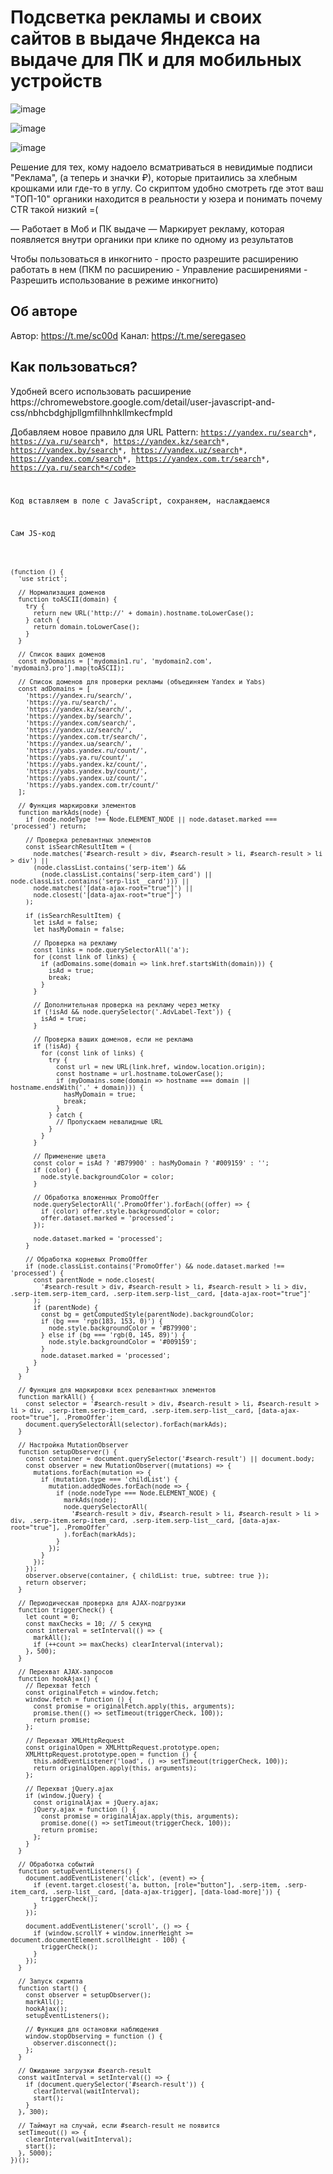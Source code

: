 <h1>Подсветка рекламы и своих сайтов в выдаче Яндекса на выдаче для ПК и для мобильных устройств</h1>


![image](https://github.com/user-attachments/assets/70c71f12-4a74-4fce-8cae-046eff35dd4d)

![image](https://github.com/user-attachments/assets/3873bf79-7b1a-45d3-a64f-387e05ad3719)

![image](https://github.com/user-attachments/assets/a30a4cdf-0f3c-436b-856f-ae702d5ffad4)



Решение для тех, кому надоело всматриваться в невидимые подписи "Реклама", (а теперь и значки ₽), которые притаились за хлебным крошками или где-то в углу. 
Со скриптом удобно смотреть где этот ваш "ТОП-10" органики находится в реальности у юзера и понимать почему CTR такой низкий =(

— Работает в Моб и ПК выдаче
— Маркирует рекламу, которая появляется внутри органики при клике по одному из результатов

Чтобы пользоваться в инкогнито - просто разрешите расширению работать в нем (ПКМ по расширению - Управление расширениями - Разрешить использование в режиме инкогнито)

<h2>Об авторе</h2>

Автор: https://t.me/sc00d
Канал: https://t.me/seregaseo

<h2>Как пользоваться?</h2>
Удобней всего использовать расширение https://chromewebstore.google.com/detail/user-javascript-and-css/nbhcbdghjpllgmfilhnhkllmkecfmpld

Добавляем новое правило для URL Pattern: 
<code>https://yandex.ru/search*, https://ya.ru/search*, https://yandex.kz/search*, https://yandex.by/search*, https://yandex.uz/search*, https://yandex.com/search*, https://yandex.com.tr/search*, https://ya.ru/search*</code>

Код вставляем в поле с JavaScript, сохраняем, наслаждаемся


Сам JS-код

```

(function () {
  'use strict';

  // Нормализация доменов
  function toASCII(domain) {
    try {
      return new URL('http://' + domain).hostname.toLowerCase();
    } catch {
      return domain.toLowerCase();
    }
  }

  // Список ваших доменов
  const myDomains = ['mydomain1.ru', 'mydomain2.com', 'mydomain3.pro'].map(toASCII);

  // Список доменов для проверки рекламы (объединяем Yandex и Yabs)
  const adDomains = [
    'https://yandex.ru/search/',
    'https://ya.ru/search/',
    'https://yandex.kz/search/',
    'https://yandex.by/search/',
    'https://yandex.com/search/',
    'https://yandex.uz/search/',
    'https://yandex.com.tr/search/',
    'https://yandex.ua/search/',
    'https://yabs.yandex.ru/count/',
    'https://yabs.ya.ru/count/',
    'https://yabs.yandex.kz/count/',
    'https://yabs.yandex.by/count/',
    'https://yabs.yandex.uz/count/',
    'https://yabs.yandex.com.tr/count/'
  ];

  // Функция маркировки элементов
  function markAds(node) {
    if (node.nodeType !== Node.ELEMENT_NODE || node.dataset.marked === 'processed') return;

    // Проверка релевантных элементов
    const isSearchResultItem = (
      node.matches('#search-result > div, #search-result > li, #search-result > li > div') ||
      (node.classList.contains('serp-item') &&
        (node.classList.contains('serp-item_card') || node.classList.contains('serp-list__card'))) ||
      node.matches('[data-ajax-root="true"]') ||
      node.closest('[data-ajax-root="true"]')
    );

    if (isSearchResultItem) {
      let isAd = false;
      let hasMyDomain = false;

      // Проверка на рекламу
      const links = node.querySelectorAll('a');
      for (const link of links) {
        if (adDomains.some(domain => link.href.startsWith(domain))) {
          isAd = true;
          break;
        }
      }

      // Дополнительная проверка на рекламу через метку
      if (!isAd && node.querySelector('.AdvLabel-Text')) {
        isAd = true;
      }

      // Проверка ваших доменов, если не реклама
      if (!isAd) {
        for (const link of links) {
          try {
            const url = new URL(link.href, window.location.origin);
            const hostname = url.hostname.toLowerCase();
            if (myDomains.some(domain => hostname === domain || hostname.endsWith('.' + domain))) {
              hasMyDomain = true;
              break;
            }
          } catch {
            // Пропускаем невалидные URL
          }
        }
      }

      // Применение цвета
      const color = isAd ? '#B79900' : hasMyDomain ? '#009159' : '';
      if (color) {
        node.style.backgroundColor = color;
      }

      // Обработка вложенных PromoOffer
      node.querySelectorAll('.PromoOffer').forEach((offer) => {
        if (color) offer.style.backgroundColor = color;
        offer.dataset.marked = 'processed';
      });

      node.dataset.marked = 'processed';
    }

    // Обработка корневых PromoOffer
    if (node.classList.contains('PromoOffer') && node.dataset.marked !== 'processed') {
      const parentNode = node.closest(
        '#search-result > div, #search-result > li, #search-result > li > div, .serp-item.serp-item_card, .serp-item.serp-list__card, [data-ajax-root="true"]'
      );
      if (parentNode) {
        const bg = getComputedStyle(parentNode).backgroundColor;
        if (bg === 'rgb(183, 153, 0)') {
          node.style.backgroundColor = '#B79900';
        } else if (bg === 'rgb(0, 145, 89)') {
          node.style.backgroundColor = '#009159';
        }
        node.dataset.marked = 'processed';
      }
    }
  }

  // Функция для маркировки всех релевантных элементов
  function markAll() {
    const selector = '#search-result > div, #search-result > li, #search-result > li > div, .serp-item.serp-item_card, .serp-item.serp-list__card, [data-ajax-root="true"], .PromoOffer';
    document.querySelectorAll(selector).forEach(markAds);
  }

  // Настройка MutationObserver
  function setupObserver() {
    const container = document.querySelector('#search-result') || document.body;
    const observer = new MutationObserver((mutations) => {
      mutations.forEach(mutation => {
        if (mutation.type === 'childList') {
          mutation.addedNodes.forEach(node => {
            if (node.nodeType === Node.ELEMENT_NODE) {
              markAds(node);
              node.querySelectorAll(
                '#search-result > div, #search-result > li, #search-result > li > div, .serp-item.serp-item_card, .serp-item.serp-list__card, [data-ajax-root="true"], .PromoOffer'
              ).forEach(markAds);
            }
          });
        }
      });
    });
    observer.observe(container, { childList: true, subtree: true });
    return observer;
  }

  // Периодическая проверка для AJAX-подгрузки
  function triggerCheck() {
    let count = 0;
    const maxChecks = 10; // 5 секунд
    const interval = setInterval(() => {
      markAll();
      if (++count >= maxChecks) clearInterval(interval);
    }, 500);
  }

  // Перехват AJAX-запросов
  function hookAjax() {
    // Перехват fetch
    const originalFetch = window.fetch;
    window.fetch = function () {
      const promise = originalFetch.apply(this, arguments);
      promise.then(() => setTimeout(triggerCheck, 100));
      return promise;
    };

    // Перехват XMLHttpRequest
    const originalOpen = XMLHttpRequest.prototype.open;
    XMLHttpRequest.prototype.open = function () {
      this.addEventListener('load', () => setTimeout(triggerCheck, 100));
      return originalOpen.apply(this, arguments);
    };

    // Перехват jQuery.ajax
    if (window.jQuery) {
      const originalAjax = jQuery.ajax;
      jQuery.ajax = function () {
        const promise = originalAjax.apply(this, arguments);
        promise.done(() => setTimeout(triggerCheck, 100));
        return promise;
      };
    }
  }

  // Обработка событий
  function setupEventListeners() {
    document.addEventListener('click', (event) => {
      if (event.target.closest('a, button, [role="button"], .serp-item, .serp-item_card, .serp-list__card, [data-ajax-trigger], [data-load-more]')) {
        triggerCheck();
      }
    });

    document.addEventListener('scroll', () => {
      if (window.scrollY + window.innerHeight >= document.documentElement.scrollHeight - 100) {
        triggerCheck();
      }
    });
  }

  // Запуск скрипта
  function start() {
    const observer = setupObserver();
    markAll();
    hookAjax();
    setupEventListeners();

    // Функция для остановки наблюдения
    window.stopObserving = function () {
      observer.disconnect();
    };
  }

  // Ожидание загрузки #search-result
  const waitInterval = setInterval(() => {
    if (document.querySelector('#search-result')) {
      clearInterval(waitInterval);
      start();
    }
  }, 300);

  // Таймаут на случай, если #search-result не появится
  setTimeout(() => {
    clearInterval(waitInterval);
    start();
  }, 5000);
})();
